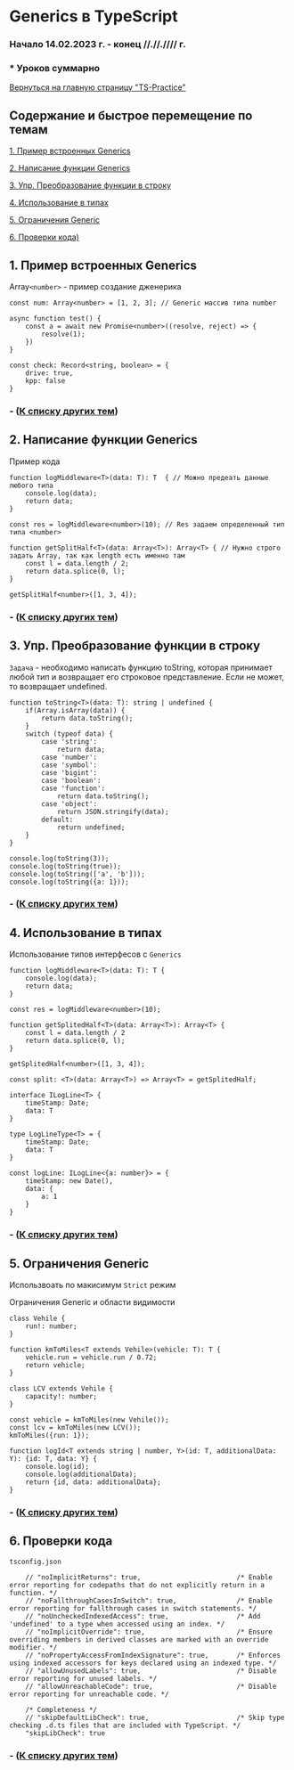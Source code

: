 # Generics в TypeScript

### Начало 14.02.2023 г. - конец //.//.//// г.

### *<number> Уроков суммарно 

[Вернуться на главную страницу "TS-Practice"](https://github.com/skaylife/TS-Practice)

## Содержание и быстрое перемещение по темам <a name="start">

[1. Пример встроенных Generics ](#1)

[2. Написание функции Generics ](#2)

[3. Упр. Преобразование функции в строку ](#3)

[4. Использование в типах ](#4)

[5. Ограничения Generic ](#5)

[6. Проверки кода)](#6)


## 1. Пример встроенных Generics <a name="1"></a> 

Array`<number>` - пример создание дженерика
```
const num: Array<number> = [1, 2, 3]; // Generic массив типа number

async function test() {
    const a = await new Promise<number>((resolve, reject) => {
        resolve(1);
    })
}

const check: Record<string, boolean> = {
    drive: true,
    kpp: false
}

```

### - ([К списку других тем](#start))
## 2. Написание функции Generics <a name="2"></a> 

Пример кода
```
function logMiddleware<T>(data: T): T  { // Можно предеать данные любого типа
    console.log(data);
    return data;
}

const res = logMiddleware<number>(10); // Res задаем определенный тип типа <number>

function getSplitHalf<T>(data: Array<T>): Array<T> { // Нужно строго задать Array, так как length есть именно там
    const l = data.length / 2;
    return data.splice(0, l);
}

getSplitHalf<number>([1, 3, 4]);
```
### - ([К списку других тем](#start))

## 3. Упр. Преобразование функции в строку <a name="3"></a> 

`Задача` - необходимо написать функцию toString, которая принимает любой тип и возвращает его строковое представление. Если не может, то возвращает undefined.

```
function toString<T>(data: T): string | undefined {
    if(Array.isArray(data)) {
        return data.toString();
    }
    switch (typeof data) {
        case 'string':
            return data;
        case 'number':
        case 'symbol':
        case 'bigint':
        case 'boolean':
        case 'function':
            return data.toString();
        case 'object':
            return JSON.stringify(data);
        default:
            return undefined;
    }
}

console.log(toString(3));
console.log(toString(true));
console.log(toString(['a', 'b']));
console.log(toString({a: 1}));
```

### - ([К списку других тем](#start))

## 4. Использование в типах <a name="4"></a> 

Использование типов интерфесов с `Generics`

```
function logMiddleware<T>(data: T): T {
    console.log(data);
    return data;
}

const res = logMiddleware<number>(10);

function getSplitedHalf<T>(data: Array<T>): Array<T> {
    const l = data.length / 2
    return data.splice(0, l);
}

getSplitedHalf<number>([1, 3, 4]);

const split: <T>(data: Array<T>) => Array<T> = getSplitedHalf;

interface ILogLine<T> {
    timeStamp: Date;
    data: T
}

type LogLineType<T> = {
    timeStamp: Date;
    data: T
}

const logLine: ILogLine<{a: number}> = {
    timeStamp: new Date(),
    data: {
        a: 1
    }
}
```

### - ([К списку других тем](#start))

## 5. Ограничения Generic <a name="5"></a>

Использвоать по макисимум `Strict` режим

Ограничения Generic и области видимости

```
class Vehile {
    run!: number;
}

function kmToMiles<T extends Vehile>(vehicle: T): T {
    vehicle.run = vehicle.run / 0.72;
    return vehicle;
}

class LCV extends Vehile {
    capacity!: number;
}

const vehicle = kmToMiles(new Vehile());
const lcv = kmToMiles(new LCV());
kmToMiles({run: 1});

function logId<T extends string | number, Y>(id: T, additionalData: Y): {id: T, data: Y} {
    console.log(id);
    console.log(additionalData);
    return {id, data: additionalData};
}   
```

### - ([К списку других тем](#start))

## 6. Проверки кода <a name="6"></a>

`tsconfig.json` 

```
    // "noImplicitReturns": true,                        /* Enable error reporting for codepaths that do not explicitly return in a function. */
    // "noFallthroughCasesInSwitch": true,               /* Enable error reporting for fallthrough cases in switch statements. */
    // "noUncheckedIndexedAccess": true,                 /* Add 'undefined' to a type when accessed using an index. */
    // "noImplicitOverride": true,                       /* Ensure overriding members in derived classes are marked with an override modifier. */
    // "noPropertyAccessFromIndexSignature": true,       /* Enforces using indexed accessors for keys declared using an indexed type. */
    // "allowUnusedLabels": true,                        /* Disable error reporting for unused labels. */
    // "allowUnreachableCode": true,                     /* Disable error reporting for unreachable code. */

    /* Completeness */
    // "skipDefaultLibCheck": true,                      /* Skip type checking .d.ts files that are included with TypeScript. */
    "skipLibCheck": true     
```

### - ([К списку других тем](#start))

